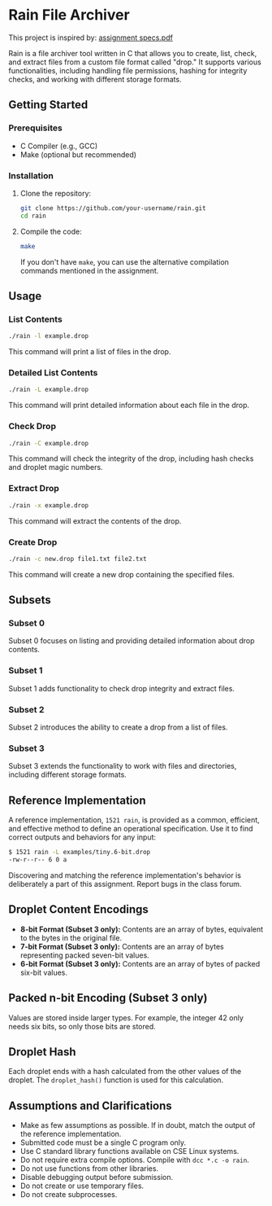 # Rain File Archiver

This project is inspired by: [assignment specs.pdf](https://github.com/ZakriyaParacha46/Rain-linux-based-tool-for-Compressing-files/files/11584434/assignment.2.specs.pdf)

Rain is a file archiver tool written in C that allows you to create, list, check, and extract files from a custom file format called "drop." It supports various functionalities, including handling file permissions, hashing for integrity checks, and working with different storage formats.

## Getting Started

### Prerequisites

- C Compiler (e.g., GCC)
- Make (optional but recommended)

### Installation

1. Clone the repository:

   ```bash
   git clone https://github.com/your-username/rain.git
   cd rain
   ```

2. Compile the code:

   ```bash
   make
   ```

   If you don't have `make`, you can use the alternative compilation commands mentioned in the assignment.

## Usage

### List Contents

```bash
./rain -l example.drop
```

This command will print a list of files in the drop.

### Detailed List Contents

```bash
./rain -L example.drop
```

This command will print detailed information about each file in the drop.

### Check Drop

```bash
./rain -C example.drop
```

This command will check the integrity of the drop, including hash checks and droplet magic numbers.

### Extract Drop

```bash
./rain -x example.drop
```

This command will extract the contents of the drop.

### Create Drop

```bash
./rain -c new.drop file1.txt file2.txt
```

This command will create a new drop containing the specified files.

## Subsets

### Subset 0

Subset 0 focuses on listing and providing detailed information about drop contents.

### Subset 1

Subset 1 adds functionality to check drop integrity and extract files.

### Subset 2

Subset 2 introduces the ability to create a drop from a list of files.

### Subset 3

Subset 3 extends the functionality to work with files and directories, including different storage formats.

## Reference Implementation

A reference implementation, `1521 rain`, is provided as a common, efficient, and effective method to define an operational specification. Use it to find correct outputs and behaviors for any input:

```bash
$ 1521 rain -L examples/tiny.6-bit.drop
-rw-r--r-- 6 0 a
```

Discovering and matching the reference implementation's behavior is deliberately a part of this assignment. Report bugs in the class forum.

## Droplet Content Encodings

- **8-bit Format (Subset 3 only):** Contents are an array of bytes, equivalent to the bytes in the original file.
- **7-bit Format (Subset 3 only):** Contents are an array of bytes representing packed seven-bit values.
- **6-bit Format (Subset 3 only):** Contents are an array of bytes of packed six-bit values.

## Packed n-bit Encoding (Subset 3 only)

Values are stored inside larger types. For example, the integer 42 only needs six bits, so only those bits are stored.

## Droplet Hash

Each droplet ends with a hash calculated from the other values of the droplet. The `droplet_hash()` function is used for this calculation.

## Assumptions and Clarifications
- Make as few assumptions as possible. If in doubt, match the output of the reference implementation.
- Submitted code must be a single C program only.
- Use C standard library functions available on CSE Linux systems.
- Do not require extra compile options. Compile with `dcc *.c -o rain`.
- Do not use functions from other libraries.
- Disable debugging output before submission.
- Do not create or use temporary files.
- Do not create subprocesses.
